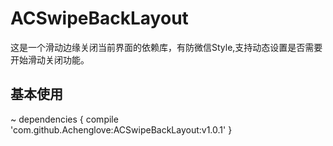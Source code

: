 # ACSwipeBackLayout
这是一个滑动边缘关闭当前界面的依赖库，有防微信Style,支持动态设置是否需要开始滑动关闭功能。

## 基本使用
~
dependencies {
	        compile 'com.github.Achenglove:ACSwipeBackLayout:v1.0.1'
	}
